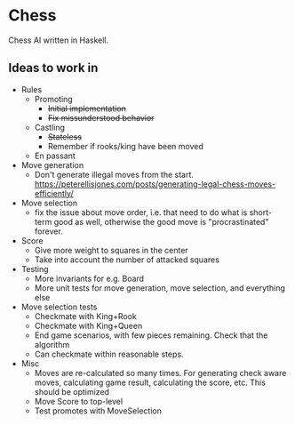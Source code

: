 
# Chess

Chess AI written in Haskell.

## Ideas to work in

- Rules
    - Promoting
        - ~~Initial implementation~~
        - ~~Fix missunderstood behavior~~
    - Castling
        - ~~Stateless~~
        - Remember if rooks/king have been moved
    - En passant
- Move generation
    - Don't generate illegal moves from the start.
      https://peterellisjones.com/posts/generating-legal-chess-moves-efficiently/
- Move selection
    - fix the issue about move order, i.e. that need to do what is short-term
      good as well, otherwise the good move is "procrastinated" forever.
- Score
    - Give more weight to squares in the center
    - Take into account the number of attacked squares
- Testing
    - More invariants for e.g. Board
    - More unit tests for move generation, move selection, and everything else
- Move selection tests
    - Checkmate with King+Rook
    - Checkmate with King+Queen
    - End game scenarios, with few pieces remaining. Check that the algorithm
    - Can checkmate within reasonable steps.
- Misc
    - Moves are re-calculated so many times. For generating check aware moves,
      calculating game result, calculating the score, etc. This should be
      optimized
    - Move Score to top-level
    - Test promotes with MoveSelection

